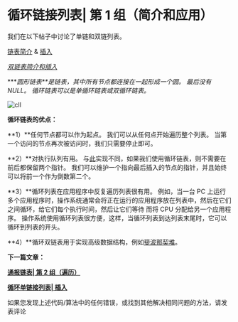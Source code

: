 # 循环链接列表| 第 1 组（简介和应用）

我们在以下帖子中讨论了单链和双链列表。

[链表简介](http://quiz.geeksforgeeks.org/linked-list-set-1-introduction/) & [插入](http://quiz.geeksforgeeks.org/linked-list-set-2-inserting-a-node/)

*[双链表简介和插入](http://quiz.geeksforgeeks.org/doubly-linked-list/ "Permanent link to Doubly Linked List  | Set 1 (Introduction and Insertion)")*

 ****圆形链表**是链表，其中所有节点都连接在一起形成一个圆。 最后没有 NULL。 循环链表可以是单循环链表或双循环链表。*

![](img/ff7f30aebf5dc865587c7829dcf4233c.png "cll")

**循环链表的优点：**

**1）**任何节点都可以作为起点。 我们可以从任何点开始遍历整个列表。 当第一个访问的节点再次被访问时，我们只需要停止即可。

**2）**对执行队列有用。 与[此](http://quiz.geeksforgeeks.org/queue-set-2-linked-list-implementation/)实现不同，如果我们使用循环链表，则不需要在前后都保留两个指针。 我们可以维护一个指向最后插入的节点的指针，并且始终可以将前一个作为倒数第二个。

**3）**循环列表在应用程序中反复遍历列表很有用。 例如，当一台 PC 上运行多个应用程序时，操作系统通常会将正在运行的应用程序放在列表中，然后在它们之间循环，给它们每个执行时间，然后让它们等待 而将 CPU 分配给另一个应用程序。 操作系统使用循环列表很方便，这样，当循环列表到达列表末尾时，它可以循环到列表的开头。

**4）**循环双链表用于实现高级数据结构，例如[斐波那契堆](http://en.wikipedia.org/wiki/Fibonacci_heap)。

**下一篇文章：**

**[通报链表| 第 2 组（遍历）](https://www.geeksforgeeks.org/circular-linked-list-set-2-traversal/)**

**[循环单链接列表| 插入](https://www.geeksforgeeks.org/circular-singly-linked-list-insertion/)**

如果您发现上述代码/算法中的任何错误，或找到其他解决相同问题的方法，请发表评论

